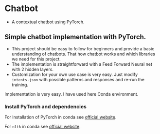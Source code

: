 # Chatbot
- A contextual chatbot using PyTorch. 


## Simple chatbot implementation with PyTorch.
- This project should be easy to follow for beginners and provide a basic understanding of chatbots. That how chatbot works and which libraries we need for this project. 
- The implementation is straightforward with a Feed Forward Neural net with 2 hidden layers.
- Customization for your own use case is very easy. Just modify `intents.json` with possible patterns and responses and re-run the training.

Implementation is very easy. I have used here Conda environment. 

### Install PyTorch and dependencies

For Installation of PyTorch in conda see [official website](https://anaconda.org/pytorch/pytorch).

For `nltk` in conda see [official website](https://anaconda.org/anaconda/nltk).
